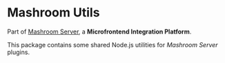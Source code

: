 
# Mashroom Utils

Part of [Mashroom Server](https://www.mashroom-server.com), a **Microfrontend Integration Platform**.

This package contains some shared Node.js utilities for _Mashroom Server_ plugins.
